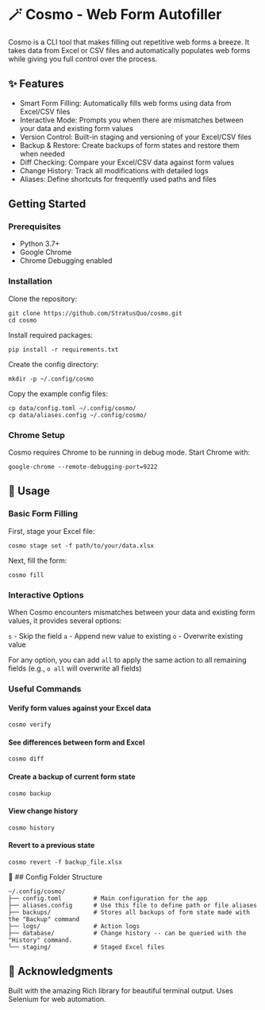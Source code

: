 # 🪄 Cosmo - Web Form Autofiller

Cosmo is a CLI tool that makes filling out repetitive web forms a breeze. It takes data from Excel or CSV files and automatically populates web forms while giving you full control over the process.

## ✨ Features

- Smart Form Filling: Automatically fills web forms using data from Excel/CSV files
- Interactive Mode: Prompts you when there are mismatches between your data and existing form values
- Version Control: Built-in staging and versioning of your Excel/CSV files
- Backup & Restore: Create backups of form states and restore them when needed
- Diff Checking: Compare your Excel/CSV data against form values
- Change History: Track all modifications with detailed logs
- Aliases: Define shortcuts for frequently used paths and files

## Getting Started

### Prerequisites

- Python 3.7+
- Google Chrome
- Chrome Debugging enabled

### Installation

Clone the repository:

```
git clone https://github.com/StratusQuo/cosmo.git
cd cosmo
```

Install required packages:

```
pip install -r requirements.txt
```

Create the config directory:

```
mkdir -p ~/.config/cosmo
```

Copy the example config files:

```
cp data/config.toml ~/.config/cosmo/
cp data/aliases.config ~/.config/cosmo/
```

### Chrome Setup

Cosmo requires Chrome to be running in debug mode. Start Chrome with:

```
google-chrome --remote-debugging-port=9222
```

## 📖 Usage

### Basic Form Filling

First, stage your Excel file:

```
cosmo stage set -f path/to/your/data.xlsx
```

Next, fill the form:

```
cosmo fill
```

### Interactive Options

When Cosmo encounters mismatches between your data and existing form values, it provides several options:

`s` - Skip the field
`a` - Append new value to existing
`o` - Overwrite existing value

For any option, you can add `all` to apply the same action to all remaining fields (e.g., `o all` will overwrite all fields)

### Useful Commands

#### Verify form values against your Excel data

```
cosmo verify
```
#### See differences between form and Excel

```
cosmo diff
```

#### Create a backup of current form state

```
cosmo backup
```

#### View change history

```
cosmo history
```

#### Revert to a previous state

```
cosmo revert -f backup_file.xlsx
```

📁 ## Config Folder Structure
```
~/.config/cosmo/
├── config.toml         # Main configuration for the app
├── aliases.config      # Use this file to define path or file aliases
├── backups/            # Stores all backups of form state made with the "Backup" command
├── logs/               # Action logs
├── database/           # Change history -- can be queried with the "History" command.
└── staging/            # Staged Excel files
```

## 🙏 Acknowledgments

Built with the amazing Rich library for beautiful terminal output.
Uses Selenium for web automation.
